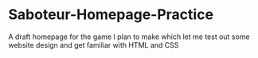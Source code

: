 # Saboteur-Homepage-Practice
A draft homepage for the game I plan to make which let me test out some website design and get familiar with HTML and CSS
